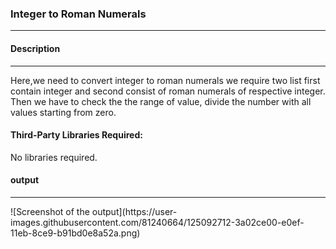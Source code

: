 <h3>Integer to Roman Numerals</h3>
<hr>
<h4>Description</h4>
<hr>
Here,we need to convert integer to roman numerals we require two list first contain integer and second consist of roman numerals of respective integer.
Then we have to check the the range of value, divide the number with all values starting from zero.
<br>
<h4>Third-Party Libraries Required:</h4>
No libraries required.
<br>
<h4>output</h4>
<hr>
![Screenshot of the output](https://user-images.githubusercontent.com/81240664/125092712-3a02ce00-e0ef-11eb-8ce9-b91bd0e8a52a.png)